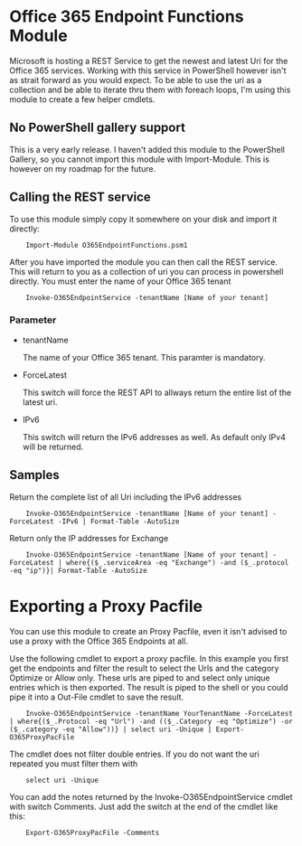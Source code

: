 # Office 365 Endpoint Functions Module
Microsoft is hosting a REST Service to get the newest and latest Uri for the Office 365 services. Working with this service in PowerShell however isn't as strait forward as you would expect. To be able to use the uri as a collection and be able to iterate thru them with foreach loops, I'm using this module to create a few helper cmdlets.
## No PowerShell gallery support
This is a very early release. I haven't added this module to the PowerShell Gallery, so you cannot import this module with Import-Module. This is however on my roadmap for the future.

## Calling the REST service
To use this module simply copy it somewhere on your disk and import it directly:

        Import-Module O365EndpointFunctions.psm1

After you have imported the module you can then call the REST service. This will return to you as a collection of uri you can process in powershell directly. You must enter the name of your Office 365 tenant

        Invoke-O365EndpointService -tenantName [Name of your tenant]

### Parameter

* tenantName
  
  The name of your Office 365 tenant. This paramter is mandatory.

* ForceLatest

  This switch will force the REST API to allways return the entire list of the latest uri.

* IPv6

  This switch will return the IPv6 addresses as well. As default only IPv4 will be returned.

## Samples

Return the complete list of all Uri including the IPv6 addresses
        
        Invoke-O365EndpointService -tenantName [Name of your tenant] -ForceLatest -IPv6 | Format-Table -AutoSize

Return only the IP addresses for Exchange

        Invoke-O365EndpointService -tenantName [Name of your tenant] -ForceLatest | where{($_.serviceArea -eq "Exchange") -and ($_.protocol -eq "ip")}| Format-Table -AutoSize

# Exporting a Proxy Pacfile

You can use this module to create an Proxy Pacfile, even it isn't advised to use a proxy with the Office 365 Endpoints at all.

Use the following cmdlet to export a proxy pacfile. In this example you first get the endpoints and filter the result to select the Urls and the category Optimize or Allow only. These urls are piped to and select only unique entries which is then exported. The result is piped to the shell or you could pipe it into a Out-File cmdlet to save the result.

        Invoke-O365EndpointService -tenantName YourTenantName -ForceLatest | where{($_.Protocol -eq "Url") -and (($_.Category -eq "Optimize") -or ($_.category -eq "Allow"))} | select uri -Unique | Export-O365ProxyPacFile

The cmdlet does not filter double entries. If you do not want the uri repeated you must filter them with

        select uri -Unique

You can add the notes returned by the Invoke-O365EndpointService cmdlet with switch Comments. Just add the switch at the end of the cmdlet like this:

        Export-O365ProxyPacFile -Comments
